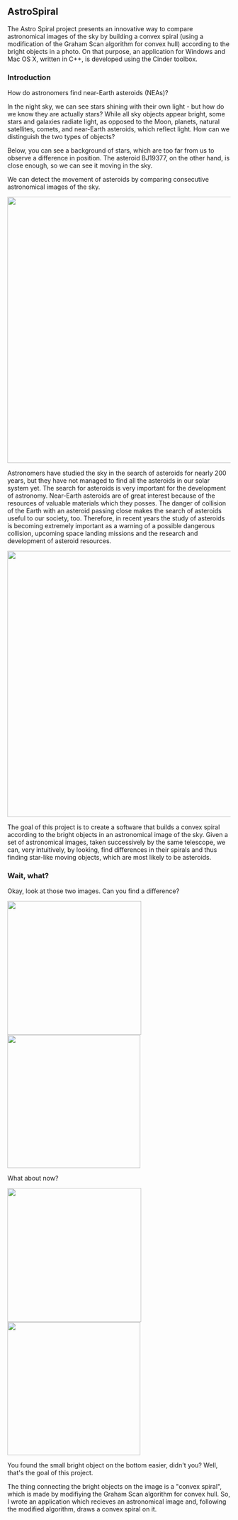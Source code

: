 ## AstroSpiral

The Astro Spiral project presents an innovative way to compare astronomical images of the sky by building a convex spiral (using a modification of the Graham Scan algorithm for convex hull) according to the bright objects in a photo. On that purpose, an application for Windows and Mac OS X, written in C++, is developed using the Cinder toolbox.

### Introduction

How do astronomers find near-Earth asteroids (NEAs)? 

In the night sky, we can see stars shining with their own light - but how do we know they are actually stars? While all sky objects appear bright, some stars and galaxies radiate light, as opposed to the Moon, planets, natural satellites, comets, and near-Earth asteroids, which reflect light. How can we distinguish the two types of objects? 

Below, you can see a background of stars, which are too far from us to observe a difference in position. The asteroid BJ19377, on the other hand, is close enough, so we can see it moving in the sky.

We can detect the movement of asteroids by comparing consecutive astronomical images of the sky.

<img src= "http://iasc.hsutx.edu/images/astro.gif" width="600">

Astronomers have studied the sky in the search of asteroids for nearly 200 years, but they have not managed to find all the asteroids in our solar system yet. The search for asteroids is very important for the development of astronomy. Near-Earth asteroids are of great interest because of the resources of valuable materials which they posses. The danger of collision of the Earth with an asteroid passing close makes the search of asteroids useful to our society, too. Therefore, in recent years the study of asteroids is becoming extremely important as a warning of a possible dangerous collision, upcoming space landing missions and the research and development of asteroid resources.

<img src= "https://i.ytimg.com/vi/fP8qTDIhYUE/maxresdefault.jpg" width="600">

The goal of this project is to create a software that builds a convex spiral according to the bright objects in an astronomical image of the sky. Given a set of astronomical images, taken successively by the same telescope, we can, very intuitively, by looking, find differences in their spirals and thus finding star-like moving objects, which are most likely to be asteroids.

### Wait, what?

Okay, look at those two images. Can you find a difference?

<img src= "https://s10.postimg.org/wiaxqrvjt/IMAGE1.jpg" width="302">
<img src= "https://s10.postimg.org/60kjrvyzd/IMAGE2.jpg" width="300">

What about now?

<img src= "https://s10.postimg.org/8hbwumwux/RESULT1.png" width="302">
<img src= "https://s17.postimg.org/xm43vnyov/RESULT2.png" width="300">

You found the small bright object on the bottom easier, didn't you? Well, that's the goal of this project.

The thing connecting the bright objects on the image is a "convex spiral", which is made by modifiying the Graham Scan algorithm for convex hull. So, I wrote an application which recieves an astronomical image and, following the modified algorithm, draws a convex spiral on it.


